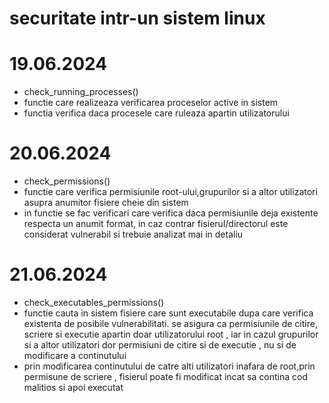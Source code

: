 # securitate intr-un sistem linux

# 19.06.2024 
- check_running_processes()
- functie care realizeaza verificarea proceselor active in sistem 
- functia verifica daca procesele care ruleaza apartin utilizatorului

# 20.06.2024
- check_permissions() 
- functie care verifica permisiunile root-ului,grupurilor si a altor utilizatori asupra anumitor fisiere cheie din sistem 
- in functie se fac verificari care verifica daca permisiunile deja existente respecta un anumit format, in caz contrar fisierul/directorul este considerat vulnerabil si trebuie analizat mai in detaliu

# 21.06.2024
- check_executables_permissions()
- functie cauta in sistem fisiere care sunt executabile dupa care verifica existenta de posibile vulnerabilitati. se asigura ca permisiunile de citire, scriere si executie apartin doar utilizatorului root , iar in cazul grupurilor si a altor utilizatori dor permisiuni de citire si de executie , nu si de modificare a continutului 
- prin modificarea continutului de catre alti utilizatori inafara de root,prin permisune de scriere , fisierul poate fi modificat incat sa contina cod malitios si apoi executat


